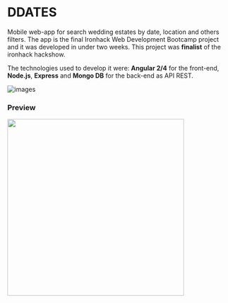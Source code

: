 # DDATES
Mobile web-app for search wedding estates by date, location and others filters. The app is the final Ironhack Web Development Bootcamp project and it was developed in under two weeks. This project was **finalist** of the ironhack hackshow.

The technologies used to develop it were: **Angular 2/4** for the front-end, **Node.js**, **Express** and **Mongo DB** for the back-end as API REST.

![images](https://i.imgur.com/RtvlzHQ.png)

### Preview
<img src="./readme/preview.gif" height="400">